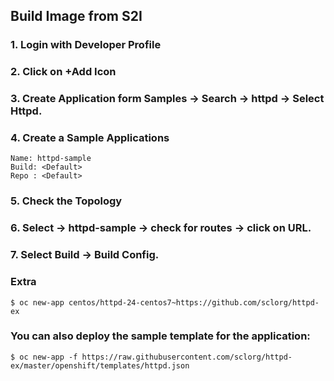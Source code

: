 ## Build Image from S2I

### 1. Login with Developer Profile

### 2. Click on +Add Icon 

### 3. Create Application form Samples -> Search -> httpd -> Select Httpd. 

### 4. Create a Sample Applications 
```
Name: httpd-sample
Build: <Default>
Repo : <Default>
```

### 5. Check the Topology 

### 6. Select -> httpd-sample -> check for routes -> click on URL.

### 7. Select Build -> Build Config. 

### Extra 

```
$ oc new-app centos/httpd-24-centos7~https://github.com/sclorg/httpd-ex
```

### You can also deploy the sample template for the application:
```
$ oc new-app -f https://raw.githubusercontent.com/sclorg/httpd-ex/master/openshift/templates/httpd.json 
```
